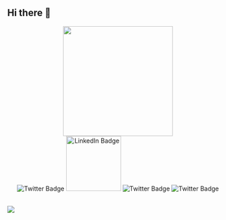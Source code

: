 ## Hi there 👋

<div id="header" align="center">
  <img src="https://github.com/DannyKentala/DannyKentala/assets/137356213/1bced40f-880f-47c6-b3f5-7b08a2ac075c" width="250"/>
</div>

<div id="badges" align="center">
  <img src="https://img.shields.io/badge/Backend-blue?style=for-the-badge&logo=csharp&logoColor=white" alt="Twitter Badge"/>
  <img src="https://img.shields.io/badge/LinkedIn-blue?style=for-the-badge&logo=linkedin&logoColor=white" alt="LinkedIn Badge" width="125"/>
  <img src="https://img.shields.io/badge/Linux-white?style=for-the-badge&logo=archlinux&logoColor=#1793D1" alt="Twitter Badge"/>
  <img src="https://img.shields.io/badge/any%20text-you%20like-blue" alt="Twitter Badge"/>
</div>

<img src="https://komarev.com/ghpvc/?username=DannyKentala&style=flat-square&color=blue" alt=""/>
<img src="https://komarev.com/ghpvc/?username=your-github-username&label=PROFILE+VIEWS" alt=""/>

![](https://komarev.com/ghpvc/?username=your-github-username&label=VIEWS+COUNTER)
<!-- https://i.giphy.com/media/v1.Y2lkPTc5MGI3NjExa3E2YnRrN29wa253M3ZldG50bDhqbWxtYzY2emxna2JkMTltbTY5ayZlcD12MV9pbnRlcm5hbF9naWZfYnlfaWQmY3Q9Zw/l4FGv5a1Bk35FPSW4/giphy.gif -->

<!--
**DannyKentala/DannyKentala** is a ✨ _special_ ✨ repository because its `README.md` (this file) appears on your GitHub profile.

Here are some ideas to get you started:

- 🔭 I’m currently working on ...
- 🌱 I’m currently learning ...
- 👯 I’m looking to collaborate on ...
- 🤔 I’m looking for help with ...
- 💬 Ask me about ...
- 📫 How to reach me: ...
- 😄 Pronouns: ...
- ⚡ Fun fact: ...
-->
